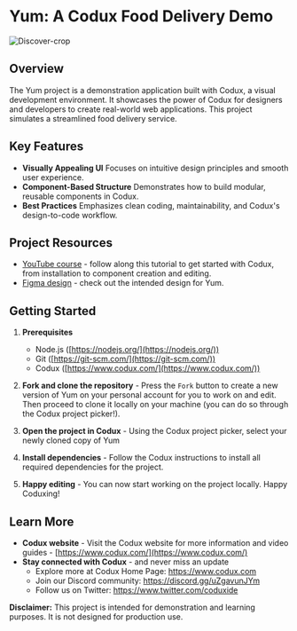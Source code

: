 # Yum: A Codux Food Delivery Demo
![Discover-crop](https://github.com/codux-demos/yum/assets/6399886/3622c0e7-fecb-4d31-b482-feb76d0113d1)

## Overview

The Yum project is a demonstration application built with Codux, a visual development environment. It showcases the power of Codux for designers and developers to create real-world web applications. This project simulates a streamlined food delivery service.

## Key Features

- **Visually Appealing UI** Focuses on intuitive design principles and smooth user experience.
- **Component-Based Structure** Demonstrates how to build modular, reusable components in Codux.
- **Best Practices** Emphasizes clean coding, maintainability, and Codux's design-to-code workflow.

## Project Resources

- [YouTube course](https://www.youtube.com/playlist?list=PLjG_hQ-mq7kPKU54Qm7l-3egBj6rgkuFY) - follow along this tutorial to get started with Codux, from installation to component creation and editing.
- [Figma design](https://www.figma.com/community/file/1349369576870853833/codux-yum) - check out the intended design for Yum.

## Getting Started

1. **Prerequisites**

   - Node.js ([https://nodejs.org/](https://nodejs.org/))
   - Git ([https://git-scm.com/](https://git-scm.com/))
   - Codux ([https://www.codux.com/](https://www.codux.com/))

2. **Fork and clone the repository** - Press the `Fork` button to create a new version of Yum on your personal account for you to work on and edit. Then proceed to clone it locally on your machine (you can do so through the Codux project picker!).

3. **Open the project in Codux** - Using the Codux project picker, select your newly cloned copy of Yum

4. **Install dependencies** - Follow the Codux instructions to install all required dependencies for the project.

5. **Happy editing** - You can now start working on the project locally. Happy Coduxing!

## Learn More

- **Codux website** - Visit the Codux website for more information and video guides - [https://www.codux.com/](https://www.codux.com/)
- **Stay connected with Codux** - and never miss an update
  - Explore more at Codux Home Page: https://www.codux.com
  - Join our Discord community: https://discord.gg/uZgavunJYm
  - Follow us on Twitter: https://www.twitter.com/coduxide

**Disclaimer:** This project is intended for demonstration and learning purposes. It is not designed for production use.
